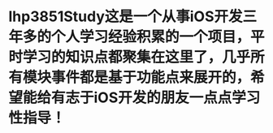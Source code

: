 # lhp3851Study这是一个从事iOS开发三年多的个人学习经验积累的一个项目，平时学习的知识点都聚集在这里了，几乎所有模块事件都是基于功能点来展开的，希望能给有志于iOS开发的朋友一点点学习性指导！
